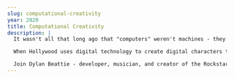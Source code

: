 ```yaml
---
slug: computational-creativity
year: 2020
title: Computational Creativity
description: |
  It wasn't all that long ago that "computers" weren't machines - they were people; humans working with pencils and slide rules to calculate taxes, artillery tables, even the mathematics that landed human beings on the moon. The advent of the microprocessor consigned these human computers to a footnote in history, and in the intervening decades, digital technology has revolutionised countless fields that were once considered too complex for automation - from mathematics and finance to music and movies. Now, as machine learning ushers in a new era of automation, we find ourselves confronting some deep questions about creativity, credit - and culpability. It's all too easy to get sidetracked into hypothetical discussions about self-driving cars being programmed to choose which pedestrians they should kill - but there are real scenarios already happening all around us that raise exactly these kinds of questions.

  When Hollywood uses digital technology to create digital characters that look uncannily like real actors, who gets the royalties? If a programmer creates an algorithm that uses Markov chains to generate song lyrics, who actually wrote the song? In a world where algorithms tell us what to watch, what to read and who to hire, can social networks still claim that they're just platforms - or should they be treated as publishers?

  Join Dylan Beattie - developer, musician, and creator of the Rockstar programming language - for a fascinating journey along the border between human innovation and digital automation, from mathematics to music and beyond.
--- 
```


